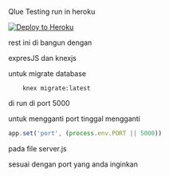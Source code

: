Qlue  Testing run in heroku

[![Deploy to Heroku](https://www.herokucdn.com/deploy/button.png)](https://heroku.com/deploy)

rest ini di bangun dengan

expresJS dan knexjs

untuk migrate database

``` 
    knex migrate:latest
```

di run di port 5000

untuk mengganti  port tinggal mengganti 

```javascript
app.set('port', (process.env.PORT || 5000))
```

pada file server.js



sesuai dengan port yang anda inginkan 
